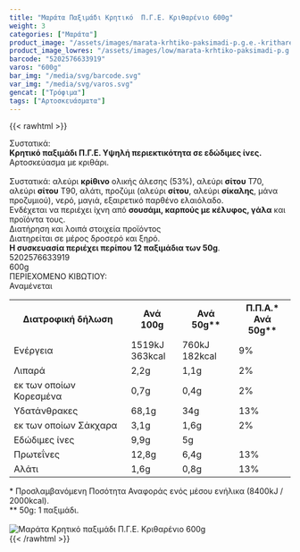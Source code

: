 ```yaml
---
title: "Μαράτα Παξιμάδι Κρητικό  Π.Γ.Ε. Κριθαρένιο 600g"
weight: 3
categories: ["Μαράτα"]
product_image: "/assets/images/marata-krhtiko-paksimadi-p.g.e.-kritharenio-600g.jpg"
product_image_lowres: "/assets/images/low/marata-krhtiko-paksimadi-p.g.e.-kritharenio-600g.jpg"
barcode: "5202576633919"
varos: "600g"
bar_img: "/media/svg/barcode.svg"
var_img: "/media/svg/varos.svg"
gencat: ["Τρόφιμα"]
tags: ["Αρτοσκευάσματα"]
---
```

{{< rawhtml >}}

<div class="sload300"><div class="product"><div id="sistatika">Συστατικά:</div><div class="alltext"><b>Κρητικό παξιμάδι Π.Γ.Ε. Υψηλή περιεκτικότητα σε εδώδιμες ίνες.</b><br>Αρτοσκεύασμα με κριθάρι.<br><br>Συστατικά: αλεύρι <b>κρίθινο</b> ολικής άλεσης (53%), αλεύρι <b>σίτου</b> Τ70, αλεύρι <b>σίτου</b> Τ90, αλάτι, προζύμι (αλεύρι <b>σίτου</b>, αλεύρι <b>σίκαλης</b>, μάνα προζυμιού), νερό, μαγιά, εξαιρετικό παρθένο ελαιόλαδο.<br>Ενδέχεται να περιέχει ίχνη από <b>σουσάμι, καρπούς με κέλυφος, γάλα</b> και προϊόντα τους.</div><div id="loipa">Διατήρηση και λοιπά στοιχεία προϊόντος</div><div class="alltext">Διατηρείται σε μέρος δροσερό και ξηρό.<br><b>H συσκευασία περιέχει περίπου 12 παξιμάδια των 50g</b>.</div><div id="barcode"><div id="barimage1"></div><span id="bartext">5202576633919</span></div><div id="varos"><div id="varosimage1"></div><span id="varostext">600g</span></div><div id="kivotio">ΠΕΡΙΕΧΟΜΕΝΟ ΚΙΒΩΤΙΟΥ:<br>Αναμένεται</div><div class="tabout"><table id="diatable"><tbody><tr><th>Διατροφική δήλωση</th><th>Ανά 100g</th><th>Ανά 50g**</th><th>Π.Π.Α.*<br>Ανά 50g**</th></tr><tr><td class="texr2">Ενέργεια</td><td class="texr">1519kJ<br>363kcal</td><td class="texr">760kJ<br>182kcal</td><td class="texr">9%</td></tr><tr><td class="texr2">Λιπαρά</td><td class="texr">2,2g</td><td class="texr">1,1g</td><td class="texr">2%</td></tr><tr><td class="gray">εκ των οποίων Κορεσµένα</td><td class="gray2">0,7g</td><td class="gray2">0,4g</td><td class="gray2">2%</td></tr><tr><td class="texr2">Yδατάνθρακες</td><td class="texr">68,1g</td><td class="texr">34g</td><td class="texr">13%</td></tr><tr><td class="gray">εκ των οποίων Σάκχαρα</td><td class="gray2">3,1g</td><td class="gray2">1,6g</td><td class="gray2">2%</td></tr><tr><td class="texr2">Eδώδιμες ίνες</td><td class="texr">9,9g</td><td class="texr">5g</td><td class="texr"></td></tr><tr><td class="texr2">Πρωτεΐνες</td><td class="texr">12,8g</td><td class="texr">6,4g</td><td class="texr">13%</td></tr><tr><td class="texr2">Αλάτι</td><td class="texr">1,6g</td><td class="texr">0,8g</td><td class="texr">13%</td></tr></tbody></table></div><div class="alltext">* Προσλαμβανόμενη Ποσότητα Αναφοράς ενός μέσου ενήλικα (8400kJ / 2000kcal).<br>** 50g: 1 παξιμάδι.</div><br><div class="pimg"><img alt="Μαράτα Κρητικό παξιμάδι Π.Γ.Ε. Κριθαρένιο 600g" title="Μαράτα Κρητικό παξιμάδι Π.Γ.Ε. Κριθαρένιο 600g" src="/assets/images/marata-krhtiko-paksimadi-p.g.e.-kritharenio-600g.jpg"></div></div></div>
{{< /rawhtml >}}


